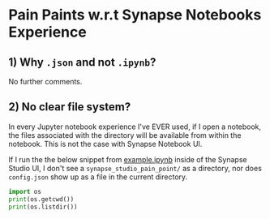 # Pain Paints w.r.t Synapse Notebooks Experience

## 1) Why `.json` and not `.ipynb`?

No further comments.

## 2) No clear file system?

In every Jupyter notebook experience I've EVER used, if I open a notebook, the files associated with the directory will be available from within the notebook. This is not the case with Synapse Notebook UI.

If I run the the below snippet from [example.ipynb](example.ipynb) inside of the Synapse Studio UI, I don't see a `synapse_studio_pain_point/` as a directory, nor does `config.json` show up as a file in the current directory.

```python
import os
print(os.getcwd())
print(os.listdir())
```